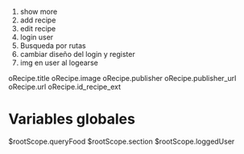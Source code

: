 1. show more
2. add recipe
3. edit recipe
4. login user
5. Busqueda por rutas
6. cambiar diseño del login y register
7. img en user al logearse


oRecipe.title
oRecipe.image
oRecipe.publisher
oRecipe.publisher_url
oRecipe.url
oRecipe.id_recipe_ext



# Variables globales
$rootScope.queryFood
$rootScope.section
$rootScope.loggedUser